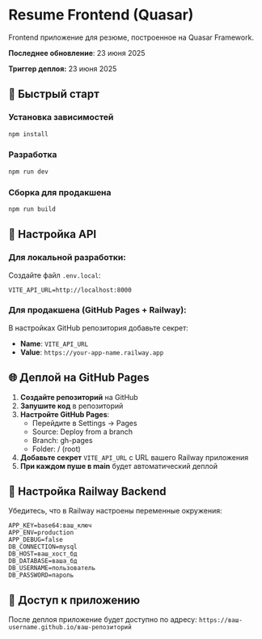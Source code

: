 # Resume Frontend (Quasar)

Frontend приложение для резюме, построенное на Quasar Framework.

**Последнее обновление**: 23 июня 2025

**Триггер деплоя:** 23 июня 2025

## 🚀 Быстрый старт

### Установка зависимостей
```bash
npm install
```

### Разработка
```bash
npm run dev
```

### Сборка для продакшена
```bash
npm run build
```

## 🔗 Настройка API

### Для локальной разработки:
Создайте файл `.env.local`:
```
VITE_API_URL=http://localhost:8000
```

### Для продакшена (GitHub Pages + Railway):
В настройках GitHub репозитория добавьте секрет:
- **Name**: `VITE_API_URL`
- **Value**: `https://your-app-name.railway.app`

## 🌐 Деплой на GitHub Pages

1. **Создайте репозиторий** на GitHub
2. **Запушите код** в репозиторий
3. **Настройте GitHub Pages**:
   - Перейдите в Settings → Pages
   - Source: Deploy from a branch
   - Branch: gh-pages
   - Folder: / (root)
4. **Добавьте секрет** `VITE_API_URL` с URL вашего Railway приложения
5. **При каждом пуше в main** будет автоматический деплой

## 🔧 Настройка Railway Backend

Убедитесь, что в Railway настроены переменные окружения:
```
APP_KEY=base64:ваш_ключ
APP_ENV=production
APP_DEBUG=false
DB_CONNECTION=mysql
DB_HOST=ваш_хост_бд
DB_DATABASE=ваша_бд
DB_USERNAME=пользователь
DB_PASSWORD=пароль
```

## 📱 Доступ к приложению

После деплоя приложение будет доступно по адресу:
`https://ваш-username.github.io/ваш-репозиторий`
